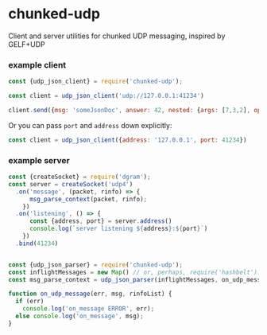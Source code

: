 # chunked-udp
Client and server utilities for chunked UDP messaging, inspired by GELF+UDP


### example client

```javascript
const {udp_json_client} = require('chunked-udp');

const client = udp_json_client('udp://127.0.0.1:41234')

client.send({msg: 'someJsonDoc', answer: 42, nested: {args: [7,3,2], op:'*'}})
```

Or you can pass `port` and `address` down explicitly:

```javascript
const client = udp_json_client({address: '127.0.0.1', port: 41234})
```

### example server

```javascript
const {createSocket} = require('dgram');
const server = createSocket('udp4')
  .on('message', (packet, rinfo) => {
      msg_parse_context(packet, rinfo);
    })
  .on('listening', () => {
      const {address, port} = server.address()
      console.log(`server listening ${address}:${port}`)
    })
  .bind(41234)


const {udp_json_parser} = require('chunked-udp');
const inflightMessages = new Map() // or, perhaps, require('hashbelt').createCachingHashbelt().autoRotate()
const msg_parse_context = udp_json_parser(inflightMessages, on_udp_message);

function on_udp_message(err, msg, rinfoList) {
  if (err)
    console.log('on_message ERROR', err);
  else console.log('on_message', msg);
}
```

